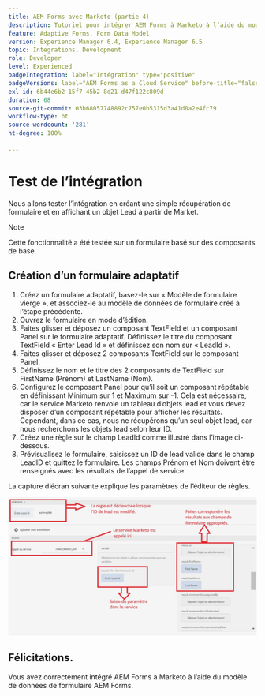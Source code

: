 ```yaml
---
title: AEM Forms avec Marketo (partie 4)
description: Tutoriel pour intégrer AEM Forms à Marketo à l’aide du modèle de données de formulaire AEM Forms.
feature: Adaptive Forms, Form Data Model
version: Experience Manager 6.4, Experience Manager 6.5
topic: Integrations, Development
role: Developer
level: Experienced
badgeIntegration: label="Intégration" type="positive"
badgeVersions: label="AEM Forms as a Cloud Service" before-title="false"
exl-id: 6b44e6b2-15f7-45b2-8d21-d47f122c809d
duration: 68
source-git-commit: 03b68057748892c757e0b5315d3a41d0a2e4fc79
workflow-type: ht
source-wordcount: '281'
ht-degree: 100%

---
```


# Test de l’intégration

Nous allons tester l’intégration en créant une simple récupération de formulaire et en affichant un objet Lead à partir de Market.

>[!NOTE]
>
>Cette fonctionnalité a été testée sur un formulaire basé sur des composants de base.

## Création d’un formulaire adaptatif

1. Créez un formulaire adaptatif, basez-le sur « Modèle de formulaire vierge », et associez-le au modèle de données de formulaire créé à l’étape précédente.
1. Ouvrez le formulaire en mode d’édition.
1. Faites glisser et déposez un composant TextField et un composant Panel sur le formulaire adaptatif. Définissez le titre du composant TextField « Enter Lead Id » et définissez son nom sur « LeadId ».
1. Faites glisser et déposez 2 composants TextField sur le composant Panel.
1. Définissez le nom et le titre des 2 composants de TextField sur FirstName (Prénom) et LastName (Nom).
1. Configurez le composant Panel pour qu’il soit un composant répétable en définissant Minimum sur 1 et Maximum sur -1. Cela est nécessaire, car le service Marketo renvoie un tableau d’objets lead et vous devez disposer d’un composant répétable pour afficher les résultats. Cependant, dans ce cas, nous ne récupérons qu’un seul objet lead, car nous recherchons les objets lead selon leur ID.
1. Créez une règle sur le champ LeadId comme illustré dans l’image ci-dessous.
1. Prévisualisez le formulaire, saisissez un ID de lead valide dans le champ LeadID et quittez le formulaire. Les champs Prénom et Nom doivent être renseignés avec les résultats de l’appel de service.

La capture d’écran suivante explique les paramètres de l’éditeur de règles.

![ruleeditor](assets/ruleeditor.png)


## Félicitations.

Vous avez correctement intégré AEM Forms à Marketo à l’aide du modèle de données de formulaire AEM Forms.